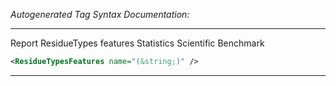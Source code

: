 <!-- THIS IS AN AUTOGENERATED FILE: Don't edit it directly, instead change the schema definition in the code itself. -->

_Autogenerated Tag Syntax Documentation:_

---
Report ResidueTypes features Statistics Scientific Benchmark

```xml
<ResidueTypesFeatures name="(&string;)" />
```



---
